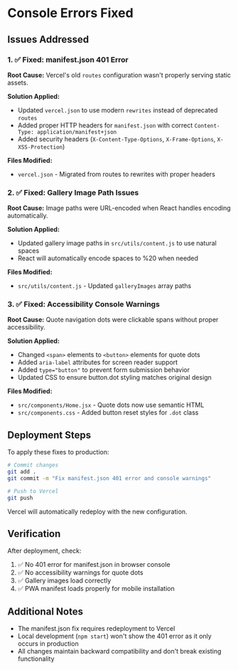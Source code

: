 # Console Errors Fixed

## Issues Addressed

### 1. ✅ Fixed: manifest.json 401 Error
**Root Cause:** Vercel's old `routes` configuration wasn't properly serving static assets.

**Solution Applied:**
- Updated `vercel.json` to use modern `rewrites` instead of deprecated `routes`
- Added proper HTTP headers for `manifest.json` with correct `Content-Type: application/manifest+json`
- Added security headers (`X-Content-Type-Options`, `X-Frame-Options`, `X-XSS-Protection`)

**Files Modified:**
- `vercel.json` - Migrated from routes to rewrites with proper headers

### 2. ✅ Fixed: Gallery Image Path Issues
**Root Cause:** Image paths were URL-encoded when React handles encoding automatically.

**Solution Applied:**
- Updated gallery image paths in `src/utils/content.js` to use natural spaces
- React will automatically encode spaces to %20 when needed

**Files Modified:**
- `src/utils/content.js` - Updated `galleryImages` array paths

### 3. ✅ Fixed: Accessibility Console Warnings
**Root Cause:** Quote navigation dots were clickable spans without proper accessibility.

**Solution Applied:**
- Changed `<span>` elements to `<button>` elements for quote dots
- Added `aria-label` attributes for screen reader support
- Added `type="button"` to prevent form submission behavior
- Updated CSS to ensure button.dot styling matches original design

**Files Modified:**
- `src/components/Home.jsx` - Quote dots now use semantic HTML
- `src/components.css` - Added button reset styles for `.dot` class

## Deployment Steps

To apply these fixes to production:

```bash
# Commit changes
git add .
git commit -m "Fix manifest.json 401 error and console warnings"

# Push to Vercel
git push
```

Vercel will automatically redeploy with the new configuration.

## Verification

After deployment, check:
1. ✅ No 401 error for manifest.json in browser console
2. ✅ No accessibility warnings for quote dots
3. ✅ Gallery images load correctly
4. ✅ PWA manifest loads properly for mobile installation

## Additional Notes

- The manifest.json fix requires redeployment to Vercel
- Local development (`npm start`) won't show the 401 error as it only occurs in production
- All changes maintain backward compatibility and don't break existing functionality
